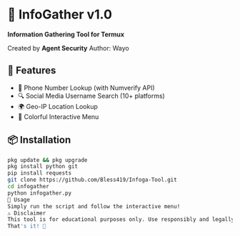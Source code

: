 # 🐙 InfoGather v1.0
**Information Gathering Tool for Termux**

Created by **Agent Security**
Author: Wayo

## 🎯 Features
- 📱 Phone Number Lookup (with Numverify API)
- 🔍 Social Media Username Search (10+ platforms)
- 🌍 Geo-IP Location Lookup
- 🎨 Colorful Interactive Menu

## 📦 Installation
```bash
pkg update && pkg upgrade
pkg install python git
pip install requests
git clone https://github.com/Bless419/Infoga-Tool.git
cd infogather
python infogather.py
🚀 Usage
Simply run the script and follow the interactive menu!
⚠️ Disclaimer
This tool is for educational purposes only. Use responsibly and legally.
That's it! 🎉
